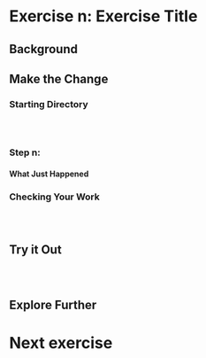 # Exercise n: Exercise Title

## Background

## Make the Change

### Starting Directory

```bash tab="Java"
```

```bash tab="JavaScript Node.JS"
```

```bash tab="Python"
```

### Step n: 

#### What Just Happened

### Checking Your Work

```bash tab="Java"
```

```bash tab="JavaScript Node.JS"
```

```bash tab="Python"
```

## Try it Out

```bash tab="Java"
```

```bash tab="JavaScript Node.JS"
```

```bash tab="Python"
```

## Explore Further

# Next exercise
